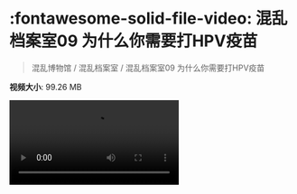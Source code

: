 # :fontawesome-solid-file-video: 混乱档案室09 为什么你需要打HPV疫苗

> 混乱博物馆 / 混乱档案室 / 混乱档案室09 为什么你需要打HPV疫苗

**视频大小**: 99.26 MB

<div class="video"><video src="https://file.hsyhx.top/archive/混乱博物馆/混乱档案室/混乱档案室09 为什么你需要打HPV疫苗.mp4" controls preload>🤔 您的浏览器不支持 video 标签</video></div>